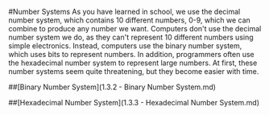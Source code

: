 #Number Systems
As you have learned in school, we use the decimal number system, which contains 10 different numbers, 0-9, which we can combine to produce any number we want. Computers don't use the decimal number system we do, as they can't represent 10 different numbers using simple electronics. Instead, computers use the binary number system, which uses bits to represent numbers. In addition, programmers often use the hexadecimal number system to represent large numbers. At first, these number systems seem quite threatening, but they become easier with time.

##[Binary Number System](1.3.2 - Binary Number System.md)

##[Hexadecimal Number System](1.3.3 - Hexadecimal Number System.md)
